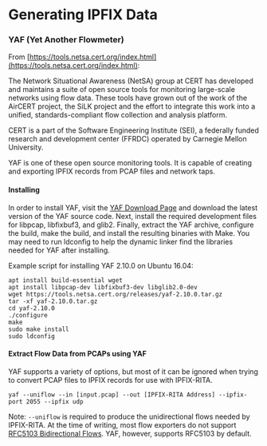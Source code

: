 # Generating IPFIX Data

### YAF (Yet Another Flowmeter)

From [https://tools.netsa.cert.org/index.html](https://tools.netsa.cert.org/index.html):

The Network Situational Awareness (NetSA) group at CERT has developed and maintains a suite of open source tools for monitoring large-scale networks using flow data. These tools have grown out of the work of the AirCERT project, the SiLK project and the effort to integrate this work into a unified, standards-compliant flow collection and analysis platform.

CERT is a part of the Software Engineering Institute (SEI), a federally funded research and development center (FFRDC) operated by Carnegie Mellon University.

YAF is one of these open source monitoring tools. It is capable of creating
and exporting IPFIX records from PCAP files and network taps.

#### Installing

In order to install YAF, visit the [YAF Download Page](https://tools.netsa.cert.org/yaf/download.html) and download the latest
version of the YAF source code. Next, install the required development files
for libpcap, libfixbuf3, and glib2. Finally, extract the YAF archive, configure
the build, make the build, and install the resulting binaries with Make. You
may need to run ldconfig to help the dynamic linker find the libraries needed
for YAF after installing.

Example script for installing YAF 2.10.0 on Ubuntu 16.04:
```
apt install build-essential wget
apt install libpcap-dev libfixbuf3-dev libglib2.0-dev
wget https://tools.netsa.cert.org/releases/yaf-2.10.0.tar.gz
tar -xf yaf-2.10.0.tar.gz
cd yaf-2.10.0
./configure
make
sudo make install
sudo ldconfig
```

#### Extract Flow Data from PCAPs using YAF
YAF supports a variety of options, but most of it can be ignored when trying
to convert PCAP files to IPFIX records for use with IPFIX-RITA.
```
yaf --uniflow --in [input.pcap] --out [IPFIX-RITA Address] --ipfix-port 2055 --ipfix udp
```
Note: `--uniflow` is required to produce the unidirectional flows needed by
IPFIX-RITA. At the time of writing, most flow exporters do not support
[RFC5103 Bidirectional Flows](https://tools.ietf.org/html/rfc5103). YAF, however,
supports RFC5103 by default.

